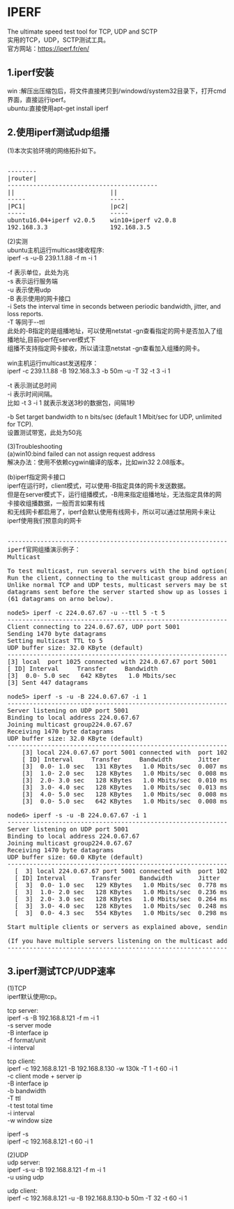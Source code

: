 # IPERF      
The ultimate speed test tool for TCP, UDP and SCTP      
实用的TCP，UDP，SCTP测试工具。      
官方网站：https://iperf.fr/en/      
    
## 1.iperf安装    
win :解压出压缩包后，将文件直接拷贝到/windowd/system32目录下，打开cmd界面，直接运行iperf。        
ubuntu:直接使用apt-get install iperf      
      
## 2.使用iperf测试udp组播      
(1)本次实验环境的网络拓扑如下。      
<pre>    
--------      
|router|      
-----------------------------------------      
||                          ||        
-----                       ----        
|PC1|                       |pc2|        
-----                       -----        
ubuntu16.04+iperf v2.0.5    win10+iperf v2.0.8        
192.168.3.3                 192.168.3.5        
</pre>    
      
(2)实测      
ubuntu主机运行multicast接收程序:      
iperf -s -u-B 239.1.1.88  -f m  -i  1        
      
-f 表示单位，此处为兆      
-s 表示运行服务端      
-u 表示使用udp      
-B 表示使用的网卡接口      
-i Sets the interval time in seconds between periodic bandwidth, jitter, and loss reports.      
-T 等同于--ttl      
此处的-B指定的是组播地址，可以使用netstat -gn查看指定的网卡是否加入了组播地址,目前iperf在server模式下      
组播不支持指定网卡接收，所以请注意netstat -gn查看加入组播的网卡。      
      
win主机运行multicast发送程序：      
iperf -c 239.1.1.88 -B 192.168.3.3 -b 50m -u -T 32 -t 3 -i 1      
      
      
-t 表示测试总时间      
-i 表示时间间隔。      
比如 -t 3 -i 1 就表示发送3秒的数据包，间隔1秒      
      
-b Set target bandwidth to n bits/sec (default 1 Mbit/sec for UDP, unlimited for TCP).      
 设置测试带宽，此处为50兆        
      
      
(3)Troubleshooting      
(a)win10:bind failed can not assign request address      
解决办法：使用不依赖cygwin编译的版本，比如win32 2.08版本。      
      
(b)iperf指定网卡接口      
iperf在运行时，client模式，可以使用-B指定具体的网卡发送数据。      
但是在server模式下，运行组播模式，-B用来指定组播地址，无法指定具体的网卡接收组播数据，一般而言如果有线    
和无线网卡都启用了，iperf会默认使用有线网卡，所以可以通过禁用网卡来让iperf使用我们预意向的网卡      
      
<pre>    
-------------------------------------------------------------------------------------------      
iperf官网组播演示例子：      
Multicast      
      
To test multicast, run several servers with the bind option(-B, --bind)set to the multicast group address.      
Run the client, connecting to the multicast group address and setting the TTL (-T, --ttl) as needed.       
Unlike normal TCP and UDP tests, multicast servers may be started after the client. In that case,       
datagrams sent before the server started show up as losses in the first periodic report       
(61 datagrams on arno below).      
      
node5> iperf -c 224.0.67.67 -u --ttl 5 -t 5      
------------------------------------------------------------      
Client connecting to 224.0.67.67, UDP port 5001      
Sending 1470 byte datagrams      
Setting multicast TTL to 5      
UDP buffer size: 32.0 KByte (default)      
------------------------------------------------------------      
[3] local <IP Addr node5> port 1025 connected with 224.0.67.67 port 5001        
[ ID] Interval     Transfer     Bandwidth        
[3]  0.0- 5.0 sec   642 KBytes   1.0 Mbits/sec        
[3] Sent 447 datagrams        
      
node5> iperf -s -u -B 224.0.67.67 -i 1      
------------------------------------------------------------      
Server listening on UDP port 5001      
Binding to local address 224.0.67.67      
Joining multicast group224.0.67.67        
Receiving 1470 byte datagrams      
UDP buffer size: 32.0 KByte (default)      
------------------------------------------------------------      
	[3] local 224.0.67.67 port 5001 connected with <IP Addr node5> port 1025        
	[ ID] Interval     Transfer     Bandwidth       Jitter   Lost/Total Datagrams        
	[3]  0.0- 1.0 sec   131 KBytes   1.0 Mbits/sec  0.007 ms    0/   91 (0%)        
	[3]  1.0- 2.0 sec   128 KBytes   1.0 Mbits/sec  0.008 ms    0/   89 (0%)        
	[3]  2.0- 3.0 sec   128 KBytes   1.0 Mbits/sec  0.010 ms    0/   89 (0%)        
	[3]  3.0- 4.0 sec   128 KBytes   1.0 Mbits/sec  0.013 ms    0/   89 (0%)        
	[3]  4.0- 5.0 sec   128 KBytes   1.0 Mbits/sec  0.008 ms    0/   89 (0%)        
	[3]  0.0- 5.0 sec   642 KBytes   1.0 Mbits/sec  0.008 ms    0/  447 (0%)        
      
node6> iperf -s -u -B 224.0.67.67 -i 1      
------------------------------------------------------------      
Server listening on UDP port 5001      
Binding to local address 224.0.67.67      
Joining multicast group224.0.67.67        
Receiving 1470 byte datagrams      
UDP buffer size: 60.0 KByte (default)      
------------------------------------------------------------      
  [  3] local 224.0.67.67 port 5001 connected with <IP Addr node5> port 1025        
  [ ID] Interval       Transfer     Bandwidth       Jitter   Lost/Total Datagrams        
  [  3]  0.0- 1.0 sec   129 KBytes   1.0 Mbits/sec  0.778 ms   61/  151 (40%)        
  [  3]  1.0- 2.0 sec   128 KBytes   1.0 Mbits/sec  0.236 ms    0/   89 (0%)        
  [  3]  2.0- 3.0 sec   128 KBytes   1.0 Mbits/sec  0.264 ms    0/   89 (0%)        
  [  3]  3.0- 4.0 sec   128 KBytes   1.0 Mbits/sec  0.248 ms    0/   89 (0%)        
  [  3]  0.0- 4.3 sec   554 KBytes   1.0 Mbits/sec  0.298 ms   61/  447 (14%)        
      
Start multiple clients or servers as explained above, sending data to the same multicast server.    
    
(If you have multiple servers listening on the multicast address, each of the servers will be getting the data)      
------------------------------------------------------------      
</pre>    
    
## 3.iperf测试TCP/UDP速率      
(1)TCP    
iperf默认使用tcp。    
    
tcp server:    
iperf -s -B 192.168.8.121  -f m  -i  1      
-s server mode     
-B interface ip     
-f format/unit     
-i interval     
    
tcp client:    
iperf -c 192.168.8.121 -B 192.168.8.130 -w 130k  -T 1  -t 60 -i 1      
-c client mode + server ip     
-B interface ip     
-b bandwidth     
-T ttl    
-t test total time     
-i interval    
-w window size     
    
iperf -s    
iperf -c 192.168.8.121 -t 60 -i 1      
    
(2)UDP    
udp server:      
iperf -s-u  -B 192.168.8.121  -f m  -i  1      
-u using udp    
    
udp client:      
iperf -c 192.168.8.121 -u -B 192.168.8.130-b 50m  -T 32 -t 60 -i 1      

